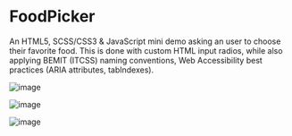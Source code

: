 # FoodPicker
An HTML5, SCSS/CSS3 &amp; JavaScript mini demo asking an user to choose their favorite food. This is done with custom HTML input radios, while also applying BEMIT (ITCSS) naming conventions, Web Accessibility best practices (ARIA attributes, tabIndexes).

![image](https://user-images.githubusercontent.com/14171094/194131889-b50d5f9c-5f8f-40db-86ac-2760948e591f.png)

![image](https://user-images.githubusercontent.com/14171094/193719505-0bfcdc22-b2f3-4778-b904-708ce621f13c.png)

![image](https://user-images.githubusercontent.com/14171094/193719387-7c2d4e9d-887c-4e81-86a8-54bbc81748f7.png)
